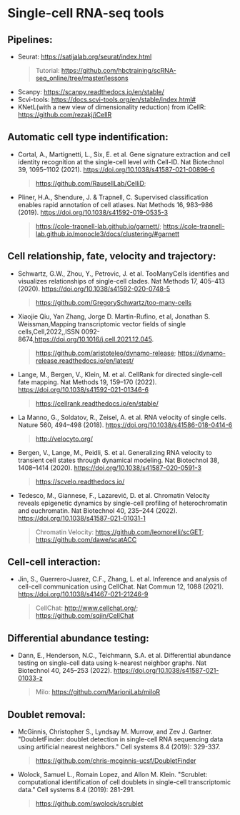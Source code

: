 # Single-cell RNA-seq tools
## Pipelines:
  - Seurat: https://satijalab.org/seurat/index.html
    > Tutorial: https://github.com/hbctraining/scRNA-seq_online/tree/master/lessons
  - Scanpy: https://scanpy.readthedocs.io/en/stable/
  - Scvi-tools: https://docs.scvi-tools.org/en/stable/index.html#
  - KNetL(with a new view of dimensionality reduction) from iCellR: https://github.com/rezakj/iCellR
## Automatic cell type indentification:
  - Cortal, A., Martignetti, L., Six, E. et al. Gene signature extraction and cell identity recognition at the single-cell level with Cell-ID. Nat Biotechnol 39, 1095–1102 (2021). https://doi.org/10.1038/s41587-021-00896-6
    > https://github.com/RausellLab/CelliD;
  - Pliner, H.A., Shendure, J. & Trapnell, C. Supervised classification enables rapid annotation of cell atlases. Nat Methods 16, 983–986 (2019). https://doi.org/10.1038/s41592-019-0535-3
    > https://cole-trapnell-lab.github.io/garnett/;
    > https://cole-trapnell-lab.github.io/monocle3/docs/clustering/#garnett
## Cell relationship, fate, velocity and trajectory:
  - Schwartz, G.W., Zhou, Y., Petrovic, J. et al. TooManyCells identifies and visualizes relationships of single-cell clades. Nat Methods 17, 405–413 (2020). https://doi.org/10.1038/s41592-020-0748-5
    > https://github.com/GregorySchwartz/too-many-cells
  - Xiaojie Qiu, Yan Zhang, Jorge D. Martin-Rufino, et al, Jonathan S. Weissman,Mapping transcriptomic vector fields of single cells,Cell,2022,,ISSN 0092-8674,https://doi.org/10.1016/j.cell.2021.12.045.
    > https://github.com/aristoteleo/dynamo-release;
    > https://dynamo-release.readthedocs.io/en/latest/
  - Lange, M., Bergen, V., Klein, M. et al. CellRank for directed single-cell fate mapping. Nat Methods 19, 159–170 (2022). https://doi.org/10.1038/s41592-021-01346-6
    > https://cellrank.readthedocs.io/en/stable/
  - La Manno, G., Soldatov, R., Zeisel, A. et al. RNA velocity of single cells. Nature 560, 494–498 (2018). https://doi.org/10.1038/s41586-018-0414-6
    > http://velocyto.org/
  - Bergen, V., Lange, M., Peidli, S. et al. Generalizing RNA velocity to transient cell states through dynamical modeling. Nat Biotechnol 38, 1408–1414 (2020). https://doi.org/10.1038/s41587-020-0591-3
    > https://scvelo.readthedocs.io/
  - Tedesco, M., Giannese, F., Lazarević, D. et al. Chromatin Velocity reveals epigenetic dynamics by single-cell profiling of heterochromatin and euchromatin. Nat Biotechnol 40, 235–244 (2022). https://doi.org/10.1038/s41587-021-01031-1
    > Chromatin Velocity: https://github.com/leomorelli/scGET; https://github.com/dawe/scatACC
## Cell-cell interaction:
  - Jin, S., Guerrero-Juarez, C.F., Zhang, L. et al. Inference and analysis of cell-cell communication using CellChat. Nat Commun 12, 1088 (2021). https://doi.org/10.1038/s41467-021-21246-9
    > CellChat: http://www.cellchat.org/; https://github.com/sqjin/CellChat
## Differential abundance testing:
  - Dann, E., Henderson, N.C., Teichmann, S.A. et al. Differential abundance testing on single-cell data using k-nearest neighbor graphs. Nat Biotechnol 40, 245–253 (2022). https://doi.org/10.1038/s41587-021-01033-z
    > Milo: https://github.com/MarioniLab/miloR
## Doublet removal:
  - McGinnis, Christopher S., Lyndsay M. Murrow, and Zev J. Gartner. "DoubletFinder: doublet detection in single-cell RNA sequencing data using artificial nearest neighbors." Cell systems 8.4 (2019): 329-337.
    > https://github.com/chris-mcginnis-ucsf/DoubletFinder
  - Wolock, Samuel L., Romain Lopez, and Allon M. Klein. "Scrublet: computational identification of cell doublets in single-cell transcriptomic data." Cell systems 8.4 (2019): 281-291.
    > https://github.com/swolock/scrublet
